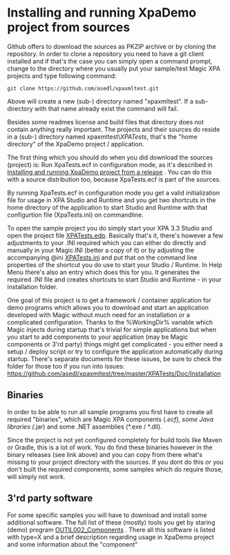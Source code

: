 # Installing and running XpaDemo project from sources
 
Github offers to download the sources as PKZIP archive or by cloning the repository. In order to clone a repository you need to have a git client installed and if that's the case you can simply open a command prompt, change to the directory where you usually put your sample/test Magic XPA projects and type following command:
```
git clone https://github.com/asedl/xpaxmltest.git
```

Above will create a new (sub-) directory named "xpaxmltest". If a sub-directory with that name already exist the command will fail. 

Besides some readmes license and build files that directory does not contain anything really important. The projects and their sources do reside in a (sub-) directory named xpaxmltest\\*XPATests*, that's the "home directory" of the XpaDemo project / application. 

The first thing which you should do when you did download the sources (project) is: Run XpaTests.ecf in configuration mode, as it's described in [Installing and running XpaDemo project from a release](https://github.com/asedl/xpaxmltest/blob/master/XPATests/Doc/Installation/InstallationFromRelease.md) . You can do this with a source distribution too, because XpaTests.ecf is part of the sources. 

By running XpaTests.ecf in configuration mode you get a valid initialization file for usage in XPA Studio and Runtime and you get two shortcuts in the home directory of the application to start Studio and Runtime with that configurtion file (XpaTests.ini) on commandline. 

To open the sample project you do simply start your XPA 3.3 Studio and open the project file [XPATests.edp](/XPATests/XPATests.edp). Basically that's it, there's however a few adjustments to your .INI required which you can either do directly and manually in your Magic.INI (better a copy of it) or by adjusting the accompanying @ini [XPATests.ini](/XPATests/XPATests.ini) and put that on the command line properties of the shortcut you do use to start your Studio / Runtime. In Help Menu there's also an entry which does this for you. It generates the required .INI file and creates shortcuts to start Studio and Runtime - in your installation folder.  
  
One goal of this project is to get a framework / container application for demo programs which allows you to download and start an application developed with Magic without much need for an installation or a complicated configuration. Thanks to the %WorkingDir% variable which Magic injects during startup that's trivial for simple applications but when you start to add components to your application (may be Magic components or 3'rd party) things might get complicated - you either need a setup / deploy script or try to configure the application automatically during startup. There's separate documents for these issues, be sure to check the folder for those too if you run into issues: https://github.com/asedl/xpaxmltest/tree/master/XPATests/Doc/Installation


## Binaries
In order to be able to run all sample programs you first have to create all required "binaries", which are Magic XPA components (*.ecf), some Java libraries (*.jar) and some .NET assemblies (*.exe / *.dll). 

Since the project is not yet configured completely for build tools like Maven or Gradle, this is a lot of work. You do find these binaries however in the binary releases (see link above) and you can copy from there what's missing to your project directory with the sources. If you dont do this or you don't built the required components, some samples which do require those, will simply not work.  

## 3'rd party software
For some specific samples you will have to download and install some additional software. The full list of these (mostly) tools you get by staring (demo) program [OUTIL002_Components](/XPATests/Doc/Samples/XpaTUtils/OUTIL002_Components.md) . There all this software is listed with type=X and a brief description regarding usage in XpaDemo project and some information about the "component" 


 
